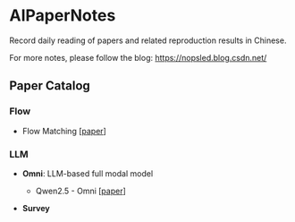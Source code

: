 # AIPaperNotes
Record daily reading of papers and related reproduction results in Chinese.

For more notes, please follow the blog: https://nopsled.blog.csdn.net/

## Paper Catalog

### Flow

- Flow Matching [[paper](https://arxiv.org/pdf/2210.02747)]

### LLM

- **Omni**: LLM-based full modal model
    - Qwen2.5 - Omni [[paper](https://arxiv.org/pdf/2503.20215)]

- **Survey**
